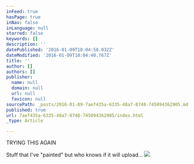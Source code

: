 ```yaml
---
inFeed: true
hasPage: true
inNav: false
inLanguage: null
starred: false
keywords: []
description: ''
datePublished: '2016-01-09T18:04:58.032Z'
dateModified: '2016-01-09T18:04:40.767Z'
title: ''
author: []
authors: []
publisher:
  name: null
  domain: null
  url: null
  favicon: null
sourcePath: _posts/2016-01-09-7aef435a-6335-48a7-8748-745094362905.md
published: true
url: 7aef435a-6335-48a7-8748-745094362905/index.html
_type: Article

---
```

TRYING THIS AGAIN

Stuff that I've "painted" but who knows if it will upload...
![](https://the-grid-user-content.s3-us-west-2.amazonaws.com/d71e2269-d42f-4a0a-8f3f-71b6d8f58c4f.jpg)